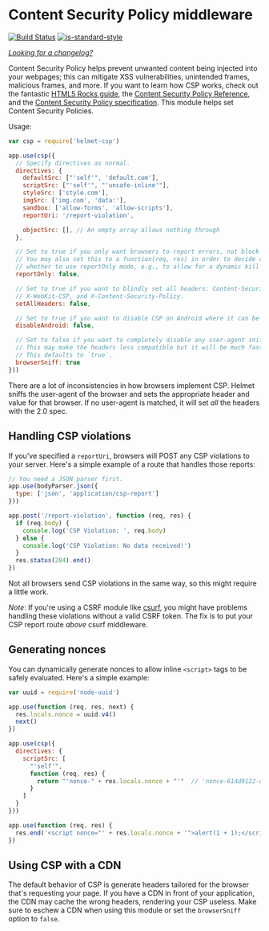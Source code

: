 Content Security Policy middleware
==================================
[![Build Status](https://travis-ci.org/helmetjs/csp.svg?branch=master)](https://travis-ci.org/helmetjs/csp)
[![js-standard-style](https://img.shields.io/badge/code%20style-standard-brightgreen.svg)](http://standardjs.com/)

[_Looking for a changelog?_](https://github.com/helmetjs/helmet/blob/master/HISTORY.md)

Content Security Policy helps prevent unwanted content being injected into your webpages; this can mitigate XSS vulnerabilities, unintended frames, malicious frames, and more. If you want to learn how CSP works, check out the fantastic [HTML5 Rocks guide](http://www.html5rocks.com/en/tutorials/security/content-security-policy/), the [Content Security Policy Reference](http://content-security-policy.com/), and the [Content Security Policy specification](http://www.w3.org/TR/CSP/). This module helps set Content Security Policies.

Usage:

```javascript
var csp = require('helmet-csp')

app.use(csp({
  // Specify directives as normal.
  directives: {
    defaultSrc: ["'self'", 'default.com'],
    scriptSrc: ["'self'", "'unsafe-inline'"],
    styleSrc: ['style.com'],
    imgSrc: ['img.com', 'data:'],
    sandbox: ['allow-forms', 'allow-scripts'],
    reportUri: '/report-violation',

    objectSrc: [], // An empty array allows nothing through
  },

  // Set to true if you only want browsers to report errors, not block them.
  // You may also set this to a function(req, res) in order to decide dynamically
  // whether to use reportOnly mode, e.g., to allow for a dynamic kill switch.
  reportOnly: false,

  // Set to true if you want to blindly set all headers: Content-Security-Policy,
  // X-WebKit-CSP, and X-Content-Security-Policy.
  setAllHeaders: false,

  // Set to true if you want to disable CSP on Android where it can be buggy.
  disableAndroid: false,

  // Set to false if you want to completely disable any user-agent sniffing.
  // This may make the headers less compatible but it will be much faster.
  // This defaults to `true`.
  browserSniff: true
}))
```

There are a lot of inconsistencies in how browsers implement CSP. Helmet sniffs the user-agent of the browser and sets the appropriate header and value for that browser. If no user-agent is matched, it will set _all_ the headers with the 2.0 spec.

Handling CSP violations
-----------------------

If you've specified a `reportUri`, browsers will POST any CSP violations to your server. Here's a simple example of a route that handles those reports:

```js
// You need a JSON parser first.
app.use(bodyParser.json({
  type: ['json', 'application/csp-report']
}))

app.post('/report-violation', function (req, res) {
  if (req.body) {
    console.log('CSP Violation: ', req.body)
  } else {
    console.log('CSP Violation: No data received!')
  }
  res.status(204).end()
})
```

Not all browsers send CSP violations in the same way, so this might require a little work.

*Note*: If you're using a CSRF module like [csurf](https://github.com/expressjs/csurf), you might have problems handling these violations without a valid CSRF token. The fix is to put your CSP report route *above* csurf middleware.

Generating nonces
-----------------

You can dynamically generate nonces to allow inline `<script>` tags to be safely evaluated. Here's a simple example:

```js
var uuid = require('node-uuid')

app.use(function (req, res, next) {
  res.locals.nonce = uuid.v4()
  next()
})

app.use(csp({
  directives: {
    scriptSrc: [
      "'self'",
      function (req, res) {
        return "'nonce-" + res.locals.nonce + "'"  // 'nonce-614d9122-d5b0-4760-aecf-3a5d17cf0ac9'
      }
    ]
  }
}))

app.use(function (req, res) {
  res.end('<script nonce="' + res.locals.nonce + '">alert(1 + 1);</script>')
})
```

Using CSP with a CDN
--------------------

The default behavior of CSP is generate headers tailored for the browser that's requesting your page. If you have a CDN in front of your application, the CDN may cache the wrong headers, rendering your CSP useless. Make sure to eschew a CDN when using this module or set the `browserSniff` option to `false`.
